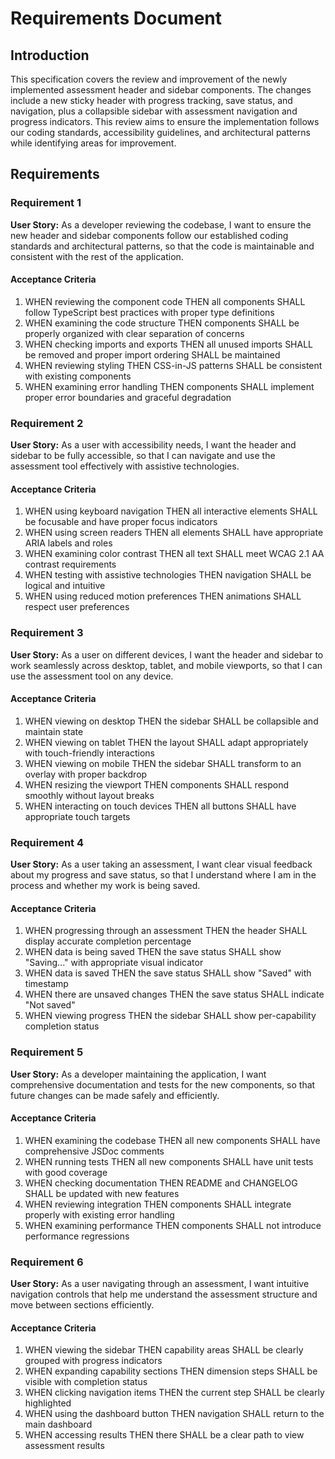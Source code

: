 # Requirements Document

## Introduction

This specification covers the review and improvement of the newly implemented assessment header and sidebar components. The changes include a new sticky header with progress tracking, save status, and navigation, plus a collapsible sidebar with assessment navigation and progress indicators. This review aims to ensure the implementation follows our coding standards, accessibility guidelines, and architectural patterns while identifying areas for improvement.

## Requirements

### Requirement 1

**User Story:** As a developer reviewing the codebase, I want to ensure the new header and sidebar components follow our established coding standards and architectural patterns, so that the code is maintainable and consistent with the rest of the application.

#### Acceptance Criteria

1. WHEN reviewing the component code THEN all components SHALL follow TypeScript best practices with proper type definitions
2. WHEN examining the code structure THEN components SHALL be properly organized with clear separation of concerns
3. WHEN checking imports and exports THEN all unused imports SHALL be removed and proper import ordering SHALL be maintained
4. WHEN reviewing styling THEN CSS-in-JS patterns SHALL be consistent with existing components
5. WHEN examining error handling THEN components SHALL implement proper error boundaries and graceful degradation

### Requirement 2

**User Story:** As a user with accessibility needs, I want the header and sidebar to be fully accessible, so that I can navigate and use the assessment tool effectively with assistive technologies.

#### Acceptance Criteria

1. WHEN using keyboard navigation THEN all interactive elements SHALL be focusable and have proper focus indicators
2. WHEN using screen readers THEN all elements SHALL have appropriate ARIA labels and roles
3. WHEN examining color contrast THEN all text SHALL meet WCAG 2.1 AA contrast requirements
4. WHEN testing with assistive technologies THEN navigation SHALL be logical and intuitive
5. WHEN using reduced motion preferences THEN animations SHALL respect user preferences

### Requirement 3

**User Story:** As a user on different devices, I want the header and sidebar to work seamlessly across desktop, tablet, and mobile viewports, so that I can use the assessment tool on any device.

#### Acceptance Criteria

1. WHEN viewing on desktop THEN the sidebar SHALL be collapsible and maintain state
2. WHEN viewing on tablet THEN the layout SHALL adapt appropriately with touch-friendly interactions
3. WHEN viewing on mobile THEN the sidebar SHALL transform to an overlay with proper backdrop
4. WHEN resizing the viewport THEN components SHALL respond smoothly without layout breaks
5. WHEN interacting on touch devices THEN all buttons SHALL have appropriate touch targets

### Requirement 4

**User Story:** As a user taking an assessment, I want clear visual feedback about my progress and save status, so that I understand where I am in the process and whether my work is being saved.

#### Acceptance Criteria

1. WHEN progressing through an assessment THEN the header SHALL display accurate completion percentage
2. WHEN data is being saved THEN the save status SHALL show "Saving..." with appropriate visual indicator
3. WHEN data is saved THEN the save status SHALL show "Saved" with timestamp
4. WHEN there are unsaved changes THEN the save status SHALL indicate "Not saved"
5. WHEN viewing progress THEN the sidebar SHALL show per-capability completion status

### Requirement 5

**User Story:** As a developer maintaining the application, I want comprehensive documentation and tests for the new components, so that future changes can be made safely and efficiently.

#### Acceptance Criteria

1. WHEN examining the codebase THEN all new components SHALL have comprehensive JSDoc comments
2. WHEN running tests THEN all new components SHALL have unit tests with good coverage
3. WHEN checking documentation THEN README and CHANGELOG SHALL be updated with new features
4. WHEN reviewing integration THEN components SHALL integrate properly with existing error handling
5. WHEN examining performance THEN components SHALL not introduce performance regressions

### Requirement 6

**User Story:** As a user navigating through an assessment, I want intuitive navigation controls that help me understand the assessment structure and move between sections efficiently.

#### Acceptance Criteria

1. WHEN viewing the sidebar THEN capability areas SHALL be clearly grouped with progress indicators
2. WHEN expanding capability sections THEN dimension steps SHALL be visible with completion status
3. WHEN clicking navigation items THEN the current step SHALL be clearly highlighted
4. WHEN using the dashboard button THEN navigation SHALL return to the main dashboard
5. WHEN accessing results THEN there SHALL be a clear path to view assessment results